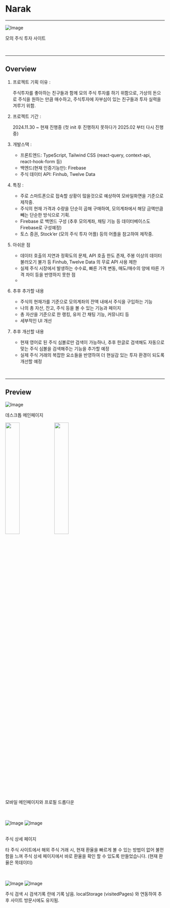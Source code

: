 # Narak

---

<img src="https://github.com/user-attachments/assets/97164746-8320-438c-821f-f98f56b10330" alt="Image" />

모의 주식 투자 사이트

<br/>

---

## Overview

1. 프로젝트 기획 이유 :
    
    주식투자를 좋아하는 친구들과 함께 모의 주식 투자를 하기 위함으로, 가상의 돈으로 주식을 원하는 만큼 매수하고, 주식투자에 자부심이 있는 친구들과 투자 실력을 겨루기 위함.
   
    
3. 프로젝트 기간 :
    
    2024.11.30 ~ 현재 진행중 (첫 init 후 진행하지 못하다가 2025.02 부터 다시 진행중)
   
    
5. 개발스택 :
    - 프론트엔드: TypeScript, Tailwind CSS (react-query, context-api, react-hook-form 등)
    - 백엔드(현재 인증기능만): Firebase
    - 주식 데이터 API: Finhub, Twelve Data
      
6. 특징 :
    - 주로 스마트폰으로 접속할 상황이 많을것으로 예상하여 모바일화면을 기준으로 제작중.
    - 주식의 현재 가격과 수량을 단순히 곱해 구매하여, 모의계좌에서 해당 금액만큼 빼는 단순한 방식으로 기획.
    - Firebase 로 백엔드 구성 (추후 모의계좌, 채팅 기능 등 데이터베이스도 Firebase로 구성예정)
    - 토스 증권, Stock’er (모의 주식 투자 어플) 등의 어플을 참고하여 제작중.
      
7. 아쉬운 점
    - 데이터 호출의 지연과 정확도의 문제, API 호출 한도 존재, 주봉 이상의 데이터 불러오기 불가 등 Finhub, Twelve Data 의 무료 API 사용 제한
    - 실제 주식 시장에서 발생하는 수수료, 빠른 가격 변동, 매도/매수의 양에 따른 가격 차이 등을 반영하지 못한 점
    - 
8. 추후 추가할 내용
    - 주식의 현재가를 기준으로 모의계좌의 잔액 내에서 주식을 구입하는 기능
    - 나의 총 자산, 잔고, 주식 등을 볼 수 있는 기능과 페이지
    - 총 자산을 기준으로 한 랭킹, 유저 간 채팅 기능, 커뮤니티 등
    - 세부적인 UI 개선
      
9. 추후 개선할 내용
    - 현재 영어로 된 주식 심볼로만 검색이 가능하나, 추후 한글로 검색해도 자동으로 맞는 주식 심볼을 검색해주는 기능을 추가할 예정
    - 실제 주식 거래의 복잡한 요소들을 반영하여 더 현실감 있는 투자 환경이 되도록 개선할 예정

<br/>

---

## Preview

<img src="https://github.com/user-attachments/assets/26a8507d-63ae-44c9-9502-eee1ea89ef56" alt="Image" />

데스크톱 메인페이지

<p float="left">
  <img src="https://github.com/user-attachments/assets/97164746-8320-438c-821f-f98f56b10330" width="30%" />
  <img src="https://github.com/user-attachments/assets/a1610fdd-d5dd-427d-86a1-41820e83ce31" width="30%" />
</p>



모바일 메인페이지와 프로필 드롭다운

<br/>
<br/>

<img src="https://github.com/user-attachments/assets/d18c3c98-7a88-464d-92d2-65731648a6db" alt="Image" />
<img src="https://github.com/user-attachments/assets/a490879e-3929-47fa-8d36-19591fa31c15" alt="Image" style="vertical-align: top;"/>

<br/>
<br/>

주식 상세 페이지

타 주식 사이트에서 해외 주식 거래 시, 현재 환율을 빠르게 볼 수 있는 방법이 없어 불편함을 느껴 주식 상세 페이지에서 바로 환율을 확인 할 수 있도록 만들었습니다. (현재 환율은 목데이터)

<br/>
<br/>

<img src="https://github.com/user-attachments/assets/fa601692-5172-466b-8416-4961ab5d838a" alt="Image" />
<img src="https://github.com/user-attachments/assets/69dc39fb-7658-4dfd-ac74-1d9b0427a3cc" alt="Image" />

주식 검색 시 검색기록 란에 기록 남음. localStorage (visitedPages) 와 연동하여 추후 사이트 방문시에도 유지됨.
